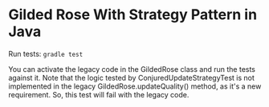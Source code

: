 # Gilded Rose With Strategy Pattern in Java

Run tests: `gradle test`

You can activate the legacy code in the GildedRose class and run the tests against it. Note that the logic tested by ConjuredUpdateStrategyTest is not implemented in the legacy GildedRose.updateQuality() method, as it's a new requirement. So, this test will fail with the legacy code.